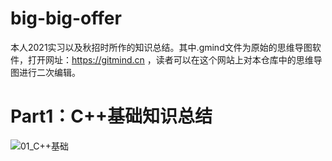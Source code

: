 # big-big-offer
本人2021实习以及秋招时所作的知识总结。其中.gmind文件为原始的思维导图软件，打开网址：https://gitmind.cn ，读者可以在这个网站上对本仓库中的思维导图进行二次编辑。

# Part1：C++基础知识总结

![01_C++基础 ](https://gitee.com/luo-san-pao/luo-blog-images/raw/master/img/202201062106937.jpg)



